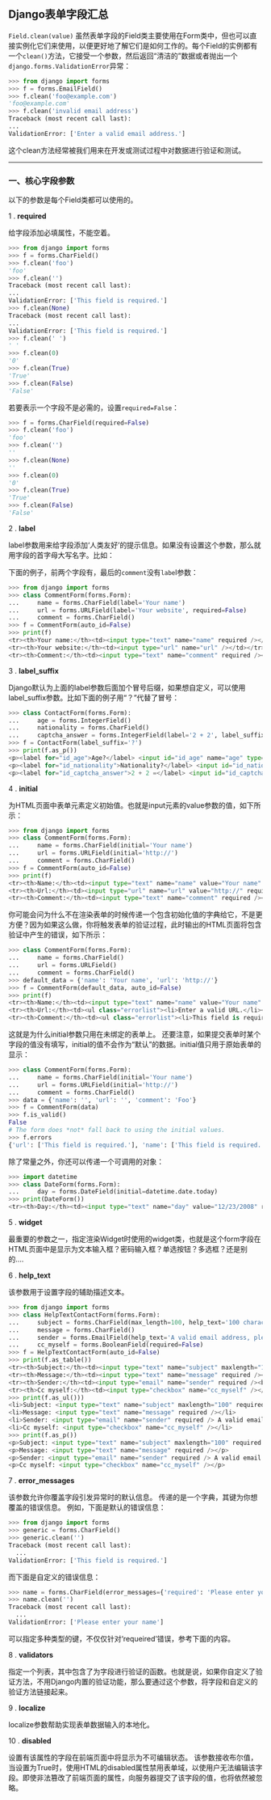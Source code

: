 ## Django表单字段汇总

`Field.clean(value)`
虽然表单字段的Field类主要使用在Form类中，但也可以直接实例化它们来使用，以便更好地了解它们是如何工作的。每个Field的实例都有一个`clean()`方法，它接受一个参数，然后返回“清洁的”数据或者抛出一个`django.forms.ValidationError`异常：
```python
>>> from django import forms
>>> f = forms.EmailField()
>>> f.clean('foo@example.com')
'foo@example.com'
>>> f.clean('invalid email address')
Traceback (most recent call last):
...
ValidationError: ['Enter a valid email address.']
```
这个clean方法经常被我们用来在开发或测试过程中对数据进行验证和测试。

---

### 一、核心字段参数

以下的参数是每个Field类都可以使用的。

1 . **required**

给字段添加必填属性，不能空着。
```python
>>> from django import forms
>>> f = forms.CharField()
>>> f.clean('foo')
'foo'
>>> f.clean('')
Traceback (most recent call last):
...
ValidationError: ['This field is required.']
>>> f.clean(None)
Traceback (most recent call last):
...
ValidationError: ['This field is required.']
>>> f.clean(' ')
' '
>>> f.clean(0)
'0'
>>> f.clean(True)
'True'
>>> f.clean(False)
'False'
```

若要表示一个字段不是必需的，设置`required=False`：
```python
>>> f = forms.CharField(required=False)
>>> f.clean('foo')
'foo'
>>> f.clean('')
''
>>> f.clean(None)
''
>>> f.clean(0)
'0'
>>> f.clean(True)
'True'
>>> f.clean(False)
'False'
```

2 . **label**

label参数用来给字段添加‘人类友好’的提示信息。如果没有设置这个参数，那么就用字段的首字母大写名字。比如：

下面的例子，前两个字段有，最后的`comment`没有`labe`l参数：
```python
>>> from django import forms
>>> class CommentForm(forms.Form):
...     name = forms.CharField(label='Your name')
...     url = forms.URLField(label='Your website', required=False)
...     comment = forms.CharField()
>>> f = CommentForm(auto_id=False)
>>> print(f)
<tr><th>Your name:</th><td><input type="text" name="name" required /></td></tr>
<tr><th>Your website:</th><td><input type="url" name="url" /></td></tr>
<tr><th>Comment:</th><td><input type="text" name="comment" required /></td></tr>
```

3 . **label_suffix**

Django默认为上面的label参数后面加个冒号后缀，如果想自定义，可以使用label_suffix参数。比如下面的例子用“？”代替了冒号：
```python
>>> class ContactForm(forms.Form):
...     age = forms.IntegerField()
...     nationality = forms.CharField()
...     captcha_answer = forms.IntegerField(label='2 + 2', label_suffix=' =')
>>> f = ContactForm(label_suffix='?')
>>> print(f.as_p())
<p><label for="id_age">Age?</label> <input id="id_age" name="age" type="number" required /></p>
<p><label for="id_nationality">Nationality?</label> <input id="id_nationality" name="nationality" type="text" required /></p>
<p><label for="id_captcha_answer">2 + 2 =</label> <input id="id_captcha_answer" name="captcha_answer" type="number" required /></p>
```

4 . **initial**

为HTML页面中表单元素定义初始值。也就是input元素的value参数的值，如下所示：
```python
>>> from django import forms
>>> class CommentForm(forms.Form):
...     name = forms.CharField(initial='Your name')
...     url = forms.URLField(initial='http://')
...     comment = forms.CharField()
>>> f = CommentForm(auto_id=False)
>>> print(f)
<tr><th>Name:</th><td><input type="text" name="name" value="Your name" required /></td></tr>
<tr><th>Url:</th><td><input type="url" name="url" value="http://" required /></td></tr>
<tr><th>Comment:</th><td><input type="text" name="comment" required /></td></tr>
```
你可能会问为什么不在渲染表单的时候传递一个包含初始化值的字典给它，不是更方便？因为如果这么做，你将触发表单的验证过程，此时输出的HTML页面将包含验证中产生的错误，如下所示：
```python
>>> class CommentForm(forms.Form):
...     name = forms.CharField()
...     url = forms.URLField()
...     comment = forms.CharField()
>>> default_data = {'name': 'Your name', 'url': 'http://'}
>>> f = CommentForm(default_data, auto_id=False)
>>> print(f)
<tr><th>Name:</th><td><input type="text" name="name" value="Your name" required /></td></tr>
<tr><th>Url:</th><td><ul class="errorlist"><li>Enter a valid URL.</li></ul><input type="url" name="url" value="http://" required /></td></tr>
<tr><th>Comment:</th><td><ul class="errorlist"><li>This field is required.</li></ul><input type="text" name="comment" required /></td></tr>
```
这就是为什么initial参数只用在未绑定的表单上。
还要注意，如果提交表单时某个字段的值没有填写，initial的值不会作为“默认”的数据。initial值只用于原始表单的显示：
```python
>>> class CommentForm(forms.Form):
...     name = forms.CharField(initial='Your name')
...     url = forms.URLField(initial='http://')
...     comment = forms.CharField()
>>> data = {'name': '', 'url': '', 'comment': 'Foo'}
>>> f = CommentForm(data)
>>> f.is_valid()
False
# The form does *not* fall back to using the initial values.
>>> f.errors
{'url': ['This field is required.'], 'name': ['This field is required.']}
```
除了常量之外，你还可以传递一个可调用的对象：
```python
>>> import datetime
>>> class DateForm(forms.Form):
...     day = forms.DateField(initial=datetime.date.today)
>>> print(DateForm())
<tr><th>Day:</th><td><input type="text" name="day" value="12/23/2008" required /><td></tr>
```

5 . **widget**

最重要的参数之一，指定渲染Widget时使用的widget类，也就是这个form字段在HTML页面中是显示为文本输入框？密码输入框？单选按钮？多选框？还是别的....

6 . **help_text**

该参数用于设置字段的辅助描述文本。
```python
>>> from django import forms
>>> class HelpTextContactForm(forms.Form):
...     subject = forms.CharField(max_length=100, help_text='100 characters max.')
...     message = forms.CharField()
...     sender = forms.EmailField(help_text='A valid email address, please.')
...     cc_myself = forms.BooleanField(required=False)
>>> f = HelpTextContactForm(auto_id=False)
>>> print(f.as_table())
<tr><th>Subject:</th><td><input type="text" name="subject" maxlength="100" required /><br /><span class="helptext">100 characters max.</span></td></tr>
<tr><th>Message:</th><td><input type="text" name="message" required /></td></tr>
<tr><th>Sender:</th><td><input type="email" name="sender" required /><br />A valid email address, please.</td></tr>
<tr><th>Cc myself:</th><td><input type="checkbox" name="cc_myself" /></td></tr>
>>> print(f.as_ul()))
<li>Subject: <input type="text" name="subject" maxlength="100" required /> <span class="helptext">100 characters max.</span></li>
<li>Message: <input type="text" name="message" required /></li>
<li>Sender: <input type="email" name="sender" required /> A valid email address, please.</li>
<li>Cc myself: <input type="checkbox" name="cc_myself" /></li>
>>> print(f.as_p())
<p>Subject: <input type="text" name="subject" maxlength="100" required /> <span class="helptext">100 characters max.</span></p>
<p>Message: <input type="text" name="message" required /></p>
<p>Sender: <input type="email" name="sender" required /> A valid email address, please.</p>
<p>Cc myself: <input type="checkbox" name="cc_myself" /></p>
```

7 . **error_messages**

该参数允许你覆盖字段引发异常时的默认信息。 传递的是一个字典，其键为你想覆盖的错误信息。 例如，下面是默认的错误信息：
```python
>>> from django import forms
>>> generic = forms.CharField()
>>> generic.clean('')
Traceback (most recent call last):
  ...
ValidationError: ['This field is required.']
```
而下面是自定义的错误信息：
```python
>>> name = forms.CharField(error_messages={'required': 'Please enter your name'})
>>> name.clean('')
Traceback (most recent call last):
  ...
ValidationError: ['Please enter your name']
```
可以指定多种类型的键，不仅仅针对‘requeired’错误，参考下面的内容。

8 . **validators**

指定一个列表，其中包含了为字段进行验证的函数。也就是说，如果你自定义了验证方法，不用Django内置的验证功能，那么要通过这个参数，将字段和自定义的验证方法链接起来。

9 . **localize**

localize参数帮助实现表单数据输入的本地化。

10 . **disabled**

设置有该属性的字段在前端页面中将显示为不可编辑状态。
该参数接收布尔值，当设置为True时，使用HTML的disabled属性禁用表单域，以使用户无法编辑该字段。即使非法篡改了前端页面的属性，向服务器提交了该字段的值，也将依然被忽略。